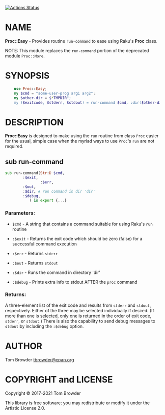 [![Actions Status](https://github.com/tbrowder/Proc-Easy/workflows/test/badge.svg)](https://github.com/tbrowder/Proc-Easy/actions)

NAME
====

**Proc::Easy** - Provides routine `run-command` to ease using Raku's **Proc** class.

NOTE: This module replaces the `run-command` portion of the deprecated module `Proc::More`.

SYNOPSIS
========

```raku
    use Proc::Easy;
    my $cmd = "some-user-prog arg1 arg2";
    my $other-dir = $*TMPDIR";
    my ($exitcode, $stderr, $stdout) = run-command $cmd, :dir($other-dir);
```

DESCRIPTION
===========

**Proc::Easy** is designed to make using the `run` routine from class `Proc` easier for the usual, simple case when the myriad ways to use `Proc`'s `run` are not required.

sub run-command
---------------

```raku
sub run-command(Str:D $cmd,
		:$exit,
                :$err,
		:$out,
		:$dir, # run command in dir 'dir'
		:$debug,
	       ) is export {...}
```

### Parameters:

  * `$cmd` - A string that contains a command suitable for using Raku's `run` routine

  * `:$exit` - Returns the exit code which should be zero (false) for a successful command execution

  * `:$err` - Returns `stderr`

  * `:$out` - Returns `stdout`

  * `:$dir` - Runs the command in directory 'dir'

  * `:$debug` - Prints extra info to stdout AFTER the `proc` command

### Returns:

A three-element list of the exit code and results from `stderr` and `stdout`, respectively. Either of the three may be selected individually if desired. (If more than one is selected, only one is returned in the order of exit code, `stderr`, or `stdout`.) There is also the capability to send debug messages to `stdout` by including the `:$debug` option.

AUTHOR
======

Tom Browder <tbrowder@cpan.org>

COPYRIGHT and LICENSE
=====================

Copyright © 2017-2021 Tom Browder

This library is free software; you may redistribute or modify it under the Artistic License 2.0.

